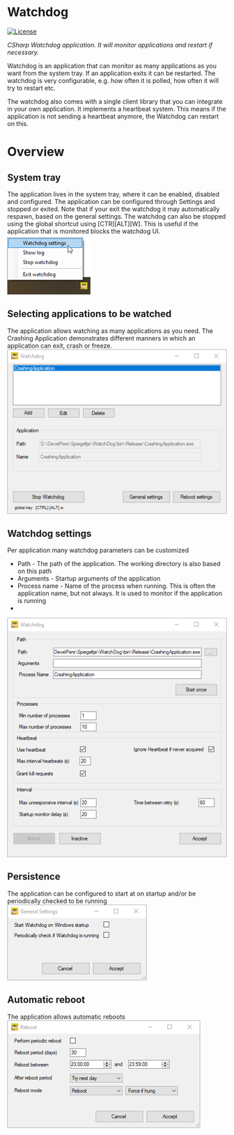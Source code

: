 Watchdog
====================
[![License](https://img.shields.io/badge/license-MIT%20License-blue.svg)](http://doge.mit-license.org)

*CSharp Watchdog application. It will monitor applications and restart if necessary.*

Watchdog is an application that can monitor as many applications as you want from the system tray. If an application exits it can be restarted. The watchdog is very configurable, e.g. how often it is polled, how often it will try to restart etc.

The watchdog also comes with a single client library that you can integrate in your own application. It implements a heartbeat system. This means if the application is not sending a heartbeat anymore, the Watchdog can restart on this.

# Overview
## System tray
The application lives in the system tray, where it can be enabled, disabled and configured. The application can be configured through Settings and stopped or exited. Note that if your exit the watchdog it may automatically respawn, based on the general settings. The watchdog can also be stopped using the global shortcut using [CTR][ALT][W]. This is useful if the application that is monitored blocks the watchdog UI.
![Watchdog in system tray](/Screenshots/TaskbarMenu.png)

## Selecting applications to be watched
The application allows watching as many applications as you need. The Crashing Application demonstrates different manners in which an application can exit, crash or freeze.   
![Watchdog application selection](/Screenshots/ConfigurationForm.png)

## Watchdog settings 
Per application many watchdog parameters can be customized  
* Path         - The path of the application. The working directory is also based on this path
* Arguments    - Startup arguments of the application
* Process name - Name of the process when running. This is often the application name, but not always. It is used to monitor if the application is running
* 
![Watchdog application settings](/Screenshots/ApplicationSettingsMenu.png)

## Persistence 
The application can be configured to start at on startup and/or be periodically checked to be running  
![Watchdog general settings, determine restart behaviour](/Screenshots/GeneralSettingsMenu.png)

## Automatic reboot
The application allows automatic reboots  
![Watchdog reboot menu](/Screenshots/RebootMenu.png)
